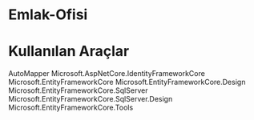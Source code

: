 # Emlak-Ofisi
# Kullanılan Araçlar
AutoMapper
Microsoft.AspNetCore.IdentityFrameworkCore
Microsoft.EntityFrameworkCore
Microsoft.EntityFrameworkCore.Design
Microsoft.EntityFrameworkCore.SqlServer
Microsoft.EntityFrameworkCore.SqlServer.Design
Microsoft.EntityFrameworkCore.Tools

